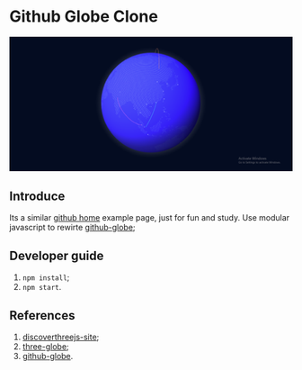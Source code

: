 # Github Globe Clone

![Globe](/static/globe.png)

## Introduce

Its a similar [github home](https://github.com/home) example page, just for fun and study. Use modular javascript to rewirte [github-globe](https://github.com/nandhakumarRNK/github-globe-clone);

## Developer guide
1. `npm install`;
2. `npm start`.

## References
1. [discoverthreejs-site](https://github.com/looeee/discoverthreejs-site);
2. [three-globe](https://github.com/vasturiano/three-globe);
3. [github-globe](https://github.com/nandhakumarRNK/github-globe-clone).
